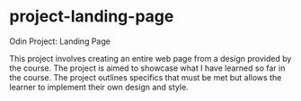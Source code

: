 # project-landing-page
Odin Project: Landing Page

This project involves creating an entire web page from a design provided by the course. 
The project is aimed to showcase what I have learned so far in the course. 
The project outlines specifics that must be met but allows the learner to implement their own design and style.
